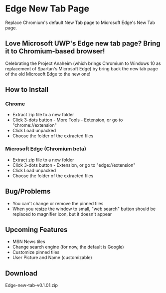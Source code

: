 # Edge New Tab Page
Replace Chromium's default New Tab page to Microsoft Edge's New Tab page.

## Love Microsoft UWP's Edge new tab page? Bring it to Chromium-based browser!
Celebrating the Project Anaheim (which brings Chromium to Windows 10 as replacement of Spartan's Microsoft Edge) by bring back the new tab page of the old Microsoft Edge to the new one!

## How to Install
### Chrome
* Extract zip file to a new folder
* Click 3-dots button - More Tools - Extension, or go to "chrome://extension"
* Click Load unpacked
* Choose the folder of the extracted files

### Microsoft Edge (Chromium beta)
* Extract zip file to a new folder
* Click 3-dots button - Extension, or go to "edge://extension"
* Click Load unpacked
* Choose the folder of the extracted files

## Bug/Problems
* You can't change or remove the pinned tiles
* When you resize the window to small, "web search" button should be replaced to magnifier icon, but it doesn't appear

## Upcoming Features
* MSN News tiles
* Change search engine (for now, the default is Google)
* Customize pinned tiles
* User Picture and Name (customizable)

## Download
Edge-new-tab-v0.1.01.zip
